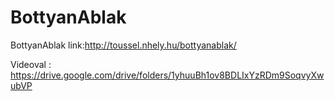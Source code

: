# BottyanAblak
BottyanAblak
link:http://toussel.nhely.hu/bottyanablak/

Videoval : https://drive.google.com/drive/folders/1yhuuBh1ov8BDLIxYzRDm9SoqvyXwubVP
